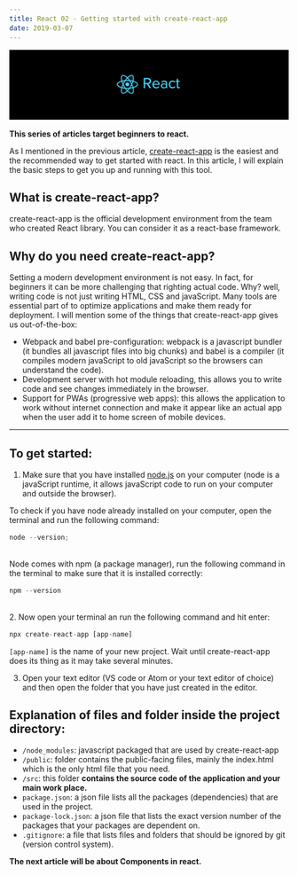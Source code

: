 ```yaml
---
title: React 02 - Getting started with create-react-app
date: 2019-03-07
---
```


![react](../../assets/react-logo-2.png)

**This series of articles target beginners to react.**

As I mentioned in the previous article, [create-react-app](https://github.com/facebook/create-react-app) is the easiest and the recommended way to get started with react.
In this article, I will explain the basic steps to get you up and running with this tool.

## What is create-react-app?

create-react-app is the official development environment from the team who created React library. You can consider it as a react-base framework.

## Why do you need create-react-app?

Setting a modern development environment is not easy. In fact, for beginners it can be more challenging that righting actual code. Why? well, writing code is not just writing HTML, CSS and javaScript. Many tools are essential part of to optimize applications and make them ready for deployment.
I will mention some of the things that create-react-app gives us out-of-the-box:

- Webpack and babel pre-configuration: webpack is a javascript bundler (it bundles all javascript files into big chunks) and babel is a compiler (it compiles modern javaScript to old javaScript so the browsers can
  understand the code).
- Development server with hot module reloading, this allows you to write code and see changes immediately in
  the browser.
- Support for PWAs (progressive web apps): this allows the application to work without internet connection and
  make it appear like an actual app when the user add it to home screen of mobile devices.

---

## To get started:

1. Make sure that you have installed [node.js](https://nodejs.org/en/) on your computer (node is a javaScript runtime, it allows javaScript code to run on your computer and outside the browser).

To check if you have node already installed on your computer, open the terminal and run the following command:

```javascript
node --version;
```

<br>
Node comes with npm (a package manager), run the following command in the terminal to make sure that it is installed correctly:

```javascript
npm --version
```

<br>
2. Now open your terminal an run the following command and hit enter:

```javascript
npx create-react-app [app-name]
```

`[app-name]` is the name of your new project.
Wait until create-react-app does its thing as it may take several minutes.

3. Open your text editor (VS code or Atom or your text editor of choice) and then open the folder that you have just created in the editor.

## Explanation of files and folder inside the project directory:

- `/node_modules`: javascript packaged that are used by create-react-app
- `/public`: folder contains the public-facing files, mainly the index.html which is the only html file that you need.
- `/src`: this folder **contains the source code of the application and your main work place.**
- `package.json`: a json file lists all the packages (dependencies) that are used in the project.
- `package-lock.json`: a json file that lists the exact version number of the packages that your packages are dependent on.
- `.gitignore`: a file that lists files and folders that should be ignored by git (version control system).

**The next article will be about Components in react.**
